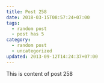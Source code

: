 ```yaml
---
title: Post 258
date: 2018-03-15T08:57:24+07:00
tags:
  - random post
  - post has 5
category:
  - random post
  - uncategorized
updated: 2013-09-12T14:24:37+07:00
---
```

This is content of post 258